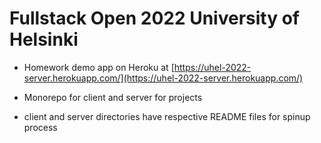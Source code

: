 # Fullstack Open 2022 University of Helsinki

- Homework demo app on Heroku at [https://uhel-2022-server.herokuapp.com/](https://uhel-2022-server.herokuapp.com/)

- Monorepo for client and server for projects
- client and server directories have respective README files for spinup process
